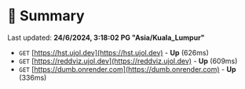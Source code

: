 # 📖 Summary
Last updated: **24/6/2024, 3:18:02 PG "Asia/Kuala_Lumpur"**

- `GET` [https://hst.ujol.dev](https://hst.ujol.dev) - **Up** (626ms)
- `GET` [https://reddviz.ujol.dev](https://reddviz.ujol.dev) - **Up** (609ms)
- `GET` [https://dumb.onrender.com](https://dumb.onrender.com) - **Up** (336ms)
